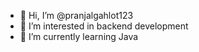 - 👋 Hi, I’m @pranjalgahlot123
- 👀 I’m interested in backend development 
- 🌱 I’m currently learning Java 


<!---
pranjalgahlot123/pranjalgahlot123 is a ✨ special ✨ repository because its `README.md` (this file) appears on your GitHub profile.
You can click the Preview link to take a look at your changes.
--->

